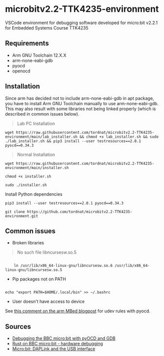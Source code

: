 # microbitv2.2-TTK4235-environment
VSCode environment for debugging software developed for micro:bit v2.2.1 for Embedded Systems Course TTK4235

## Requirements
- Arm GNU Toolchain 12.X.X
- arm-none-eabi-gdb
- pyocd
- openocd

## Installation

Since arm has decided not to include arm-none-eabi-gdb in apt package, you have to install Arm GNU Toolchain manually to use arm-none-eabi-gdb. This may also result with some libraries not being linked properly (which is described in common issues below).

> Lab PC Installation

```
wget https://raw.githubusercontent.com/tordnat/microbitv2.2-TTK4235-environment/main/lab_installer.sh && chmod +x lab_installer.sh && sudo ./lab_installer.sh && pip3 install --user testresources==2.0.1 pyocd==0.34.3 
```
> Normal Installation

```
wget https://raw.githubusercontent.com/tordnat/microbitv2.2-TTK4235-environment/main/installer.sh
```

```
chmod +x installer.sh
```
```
sudo ./installer.sh
```
Install Python dependencies

```
pip3 install --user testresources==2.0.1 pyocd==0.34.3
```

```
git clone https://github.com/tordnat/microbitv2.2-TTK4235-environment.git
```

## Common issues

- Broken libraries

> No such file libncursesw.so.5

```

    ln /usr/lib/x86_64-linux-gnu/libncursesw.so.6 /usr/lib/x86_64-linux-gnu/libncursesw.so.5
```

- Pip packages not on PATH

```

echo "export PATH=$HOME/.local/bin" >> ~/.bashrc
```

- User doesn't have access to device

See [this comment on the arm MBed blogpost](https://os.mbed.com/blog/entry/Debugging-from-GDB-using-pyOCD/?compage=1#c9920)  for udev rules with pyocd.

## Sources

- [Debugging the BBC micro:bit with pyOCD and GDB](https://os.mbed.com/docs/mbed-os/v6.16/debug-test/debug-microbit.html)
- [Rust on BBC micro:bit - hardware debugging](https://flames-of-code.netlify.app/blog/rust-microbit-3/)
- [Micro:bit: DAPLink and the USB interface](https://tech.microbit.org/software/daplink-interface/)